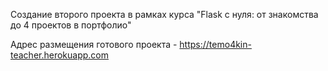 
       
Создание второго проекта в рамках курса "Flask с нуля: от знакомства до 4 проектов в портфолио"

Адрес размещения готового проекта - https://temo4kin-teacher.herokuapp.com
